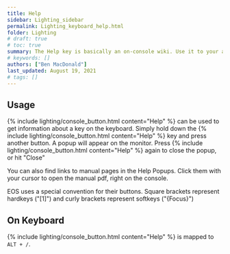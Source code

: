 ```yaml
---
title: Help
sidebar: Lighting_sidebar
permalink: Lighting_keyboard_help.html
folder: Lighting
# draft: true
# toc: true
summary: The Help key is basically an on-console wiki. Use it to your advantage!
# keywords: []
authors: ["Ben MacDonald"]
last_updated: August 19, 2021
# tags: []
---
```


## Usage
{% include lighting/console_button.html content="Help" %} can be used to get information about a key on the keyboard. Simply hold down the {% include lighting/console_button.html content="Help" %} key and press another button. A popup will appear on the monitor. Press {% include lighting/console_button.html content="Help" %} again to close the popup, or hit "Close"

You can also find links to manual pages in the Help Popups. Click them with your cursor to open the manual pdf, right on the console.

EOS uses a special convention for their buttons. Square brackets represent hardkeys ("\[1\]") and curly brackets represent softkeys ("{Focus}")

## On Keyboard
{% include lighting/console_button.html content="Help" %} is mapped to `ALT + /`.